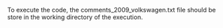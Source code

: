 To execute the code, the comments_2009_volkswagen.txt file should be store in the working directory of the execution.
